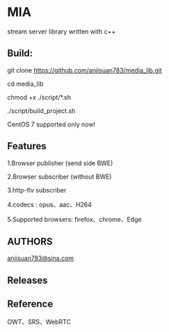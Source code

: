 # MIA

stream server library written with c++

## Build:

git clone https://github.com/anjisuan783/media_lib.git

cd media_lib

chmod +x ./script/*.sh

./script/build_project.sh

CentOS 7 supported only now!

## Features

1.Browser publisher (send side BWE)

2.Browser subscriber (without BWE)

3.http-flv subscriber

4.codecs : opus、aac、H264

5.Supported browsers: firefox、chrome、Edge 

## AUTHORS

anjisuan783@sina.com

## Releases

## Reference

OWT、SRS、WebRTC